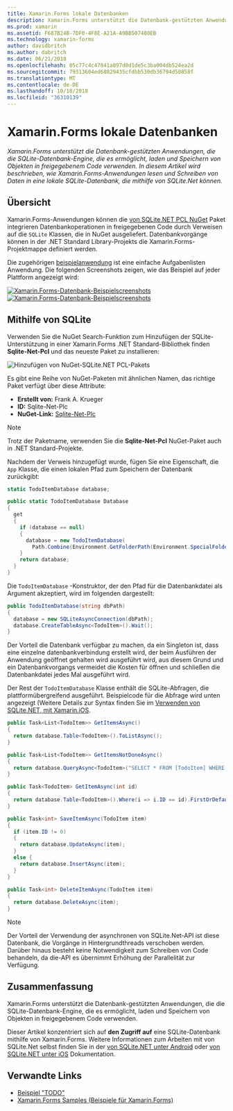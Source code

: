```yaml
---
title: Xamarin.Forms lokale Datenbanken
description: Xamarin.Forms unterstützt die Datenbank-gestützten Anwendungen, die die SQLite-Datenbank-Engine, die es ermöglicht, laden und Speichern von Objekten in freigegebenem Code verwenden. In diesem Artikel wird beschrieben, wie Xamarin.Forms-Anwendungen lesen und Schreiben von Daten in eine lokale SQLite-Datenbank, die mithilfe von SQLite.Net können.
ms.prod: xamarin
ms.assetid: F687B24B-7DF0-4F8E-A21A-A9BB507480EB
ms.technology: xamarin-forms
author: davidbritch
ms.author: dabritch
ms.date: 06/21/2018
ms.openlocfilehash: 05c77c4c47841a897d0d1de5c3ba004db524ea2d
ms.sourcegitcommit: 79313604ed68829435cfdbb530db36794d50858f
ms.translationtype: MT
ms.contentlocale: de-DE
ms.lasthandoff: 10/18/2018
ms.locfileid: "36310139"
---
```

# <a name="xamarinforms-local-databases"></a>Xamarin.Forms lokale Datenbanken

_Xamarin.Forms unterstützt die Datenbank-gestützten Anwendungen, die die SQLite-Datenbank-Engine, die es ermöglicht, laden und Speichern von Objekten in freigegebenem Code verwenden. In diesem Artikel wird beschrieben, wie Xamarin.Forms-Anwendungen lesen und Schreiben von Daten in eine lokale SQLite-Datenbank, die mithilfe von SQLite.Net können._

## <a name="overview"></a>Übersicht

Xamarin.Forms-Anwendungen können die [von SQLite.NET PCL NuGet](https://www.nuget.org/packages/sqlite-net-pcl/) Paket integrieren Datenbankoperationen in freigegebenen Code durch Verweisen auf die `SQLite` Klassen, die in NuGet ausgeliefert. Datenbankvorgänge können in der .NET Standard Library-Projekts die Xamarin.Forms-Projektmappe definiert werden.

Die zugehörigen [beispielanwendung](https://github.com/xamarin/xamarin-forms-samples/tree/master/Todo) ist eine einfache Aufgabenlisten Anwendung. Die folgenden Screenshots zeigen, wie das Beispiel auf jeder Plattform angezeigt wird:

[![Xamarin.Forms-Datenbank-Beispielscreenshots](databases-images/todo-list-sml.png "\"Todolist\" erste Page Screenshots")](databases-images/todo-list.png#lightbox "\"Todolist\" erste Page Screenshots") [ ![ Xamarin.Forms-Datenbank-Beispielscreenshots](databases-images/todo-list-sml.png "\"Todolist\" erste Page Screenshots")](databases-images/todo-list.png#lightbox "\"Todolist\" erste Page Screenshots")

<a name="Using_SQLite_with_PCL" />

## <a name="using-sqlite"></a>Mithilfe von SQLite

Verwenden Sie die NuGet Search-Funktion zum Hinzufügen der SQLite-Unterstützung in einer Xamarin.Forms .NET Standard-Bibliothek finden **Sqlite-Net-Pcl** und das neueste Paket zu installieren:

![Hinzufügen von NuGet-SQLite.NET PCL-Pakets](databases-images/vs2017-sqlite-pcl-nuget.png "NuGet von SQLite.NET PCL-Paket hinzufügen")

Es gibt eine Reihe von NuGet-Paketen mit ähnlichen Namen, das richtige Paket verfügt über diese Attribute:

- **Erstellt von:** Frank A. Krueger
- **ID:** Sqlite-Net-Plc
- **NuGet-Link:** [Sqlite-Net-Plc](https://www.nuget.org/packages/sqlite-net-pcl/)

> [!NOTE]
> Trotz der Paketname, verwenden Sie die **Sqlite-Net-Pcl** NuGet-Paket auch in .NET Standard-Projekte.

Nachdem der Verweis hinzugefügt wurde, fügen Sie eine Eigenschaft, die `App` Klasse, die einen lokalen Pfad zum Speichern der Datenbank zurückgibt:

```csharp
static TodoItemDatabase database;

public static TodoItemDatabase Database
{
  get
  {
    if (database == null)
    {
      database = new TodoItemDatabase(
        Path.Combine(Environment.GetFolderPath(Environment.SpecialFolder.LocalApplicationData), "TodoSQLite.db3"));
    }
    return database;
  }
}
```

Die `TodoItemDatabase` -Konstruktor, der den Pfad für die Datenbankdatei als Argument akzeptiert, wird im folgenden dargestellt:

```csharp
public TodoItemDatabase(string dbPath)
{
  database = new SQLiteAsyncConnection(dbPath);
  database.CreateTableAsync<TodoItem>().Wait();
}
```

Der Vorteil die Datenbank verfügbar zu machen, da ein Singleton ist, dass eine einzelne datenbankverbindung erstellt wird, der beim Ausführen der Anwendung geöffnet gehalten wird ausgeführt wird, aus diesem Grund und ein Datenbankvorgangs vermeidet die Kosten für öffnen und schließen die Datenbankdatei jedes Mal ausgeführt wird.

Der Rest der `TodoItemDatabase` Klasse enthält die SQLite-Abfragen, die plattformübergreifend ausgeführt. Beispielcode für die Abfrage wird unten angezeigt (Weitere Details zur Syntax finden Sie im [Verwenden von SQLite.NET, mit Xamarin.iOS](~/ios/data-cloud/data/using-sqlite-orm.md).

```csharp
public Task<List<TodoItem>> GetItemsAsync()
{
  return database.Table<TodoItem>().ToListAsync();
}

public Task<List<TodoItem>> GetItemsNotDoneAsync()
{
  return database.QueryAsync<TodoItem>("SELECT * FROM [TodoItem] WHERE [Done] = 0");
}

public Task<TodoItem> GetItemAsync(int id)
{
  return database.Table<TodoItem>().Where(i => i.ID == id).FirstOrDefaultAsync();
}

public Task<int> SaveItemAsync(TodoItem item)
{
  if (item.ID != 0)
  {
    return database.UpdateAsync(item);
  }
  else {
    return database.InsertAsync(item);
  }
}

public Task<int> DeleteItemAsync(TodoItem item)
{
  return database.DeleteAsync(item);
}
```

> [!NOTE]
> Der Vorteil der Verwendung der asynchronen von SQLite.Net-API ist diese Datenbank, die Vorgänge in Hintergrundthreads verschoben werden. Darüber hinaus besteht keine Notwendigkeit zum Schreiben von Code behandeln, da die-API es übernimmt Erhöhung der Parallelität zur Verfügung.

## <a name="summary"></a>Zusammenfassung

Xamarin.Forms unterstützt die Datenbank-gestützten Anwendungen, die die SQLite-Datenbank-Engine, die es ermöglicht, laden und Speichern von Objekten in freigegebenem Code verwenden.

Dieser Artikel konzentriert sich auf **den Zugriff auf** eine SQLite-Datenbank mithilfe von Xamarin.Forms. Weitere Informationen zum Arbeiten mit von SQLite.Net selbst finden Sie in der [von SQLite.NET unter Android](~/android/data-cloud/data-access/using-sqlite-orm.md) oder [von SQLite.NET unter iOS](~/ios/data-cloud/data/using-sqlite-orm.md) Dokumentation.

## <a name="related-links"></a>Verwandte Links

- [Beispiel "TODO"](https://developer.xamarin.com/samples/xamarin-forms/Todo/)
- [Xamarin.Forms Samples (Beispiele für Xamarin.Forms)](https://developer.xamarin.com/samples/xamarin-forms/all/)

